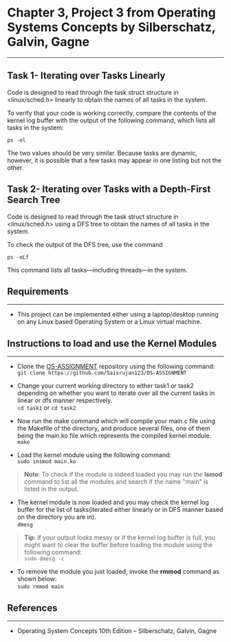 # Chapter 3, Project 3 from Operating Systems Concepts by Silberschatz, Galvin, Gagne
***
## Task 1- Iterating over Tasks Linearly
Code is designed to read through the task struct structure in <linux/sched.h> linearly to obtain the names of all tasks in the system.

To verify that your code is working correctly, compare the contents of the kernel log buffer with the output of the following command, which lists all tasks in the system:

	ps -el

The two values should be very similar. Because tasks are dynamic, however, it is possible that a few tasks may appear in one listing but not the other.

## Task 2- Iterating over Tasks with a Depth-First Search Tree
Code is designed to read through the task struct structure in <linux/sched.h> using a DFS tree to obtain the names of all tasks in the system.

To check the output of the DFS tree, use the command 

	ps -eLf

This command lists all tasks—including threads—in the system.

## Requirements
***
* This project can be implemented either using a laptop/desktop running on any Linux based Operating System or a Linux virtual machine. 

## Instructions to load and use the Kernel Modules
***
* Clone the [OS-ASSIGNMENT](https://github.com/Saisrujan123/OS-ASSIGNMENT) repository using the following command:\
`git clone https://github.com/Saisrujan123/OS-ASSIGNMENT`

* Change your current working directory to either task1 or task2 depending on whether you want to iterate over all the current tasks in linear or dfs manner respectively.\
`cd task1`  or   `cd task2`

* Now run the make command which will compile your main.c file using the Makefile of the directory, and produce several files, one of them being the main.ko file which represents the compiled kernel module.\
`make`



* Load the kernel module using the following command:\
`sudo insmod main.ko`

>**Note**: To check if the module is indeed loaded you may run the **lsmod** command to list all the modules and search if the name "main" is listed in the output.

* The kernel module is now loaded and you may check the kernel log buffer for the list of tasks(iterated either linearly or in DFS manner based on the directory you are in).\
`dmesg`

>**Tip**: If your output looks messy or if the kernel log buffer is full, you might want to clear the buffer before loading the module using the following command:\
`sudo dmesg -c`

* To remove the module you just loaded, invoke the **rmmod** command as shown below:\
`sudo rmmod main`


## References
***
* Operating System Concepts 10th Edition – Silberschatz, Galvin, Gagne

